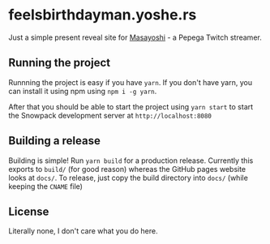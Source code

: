 # feelsbirthdayman.yoshe.rs

Just a simple present reveal site for [Masayoshi](https://twitch.tv/masayoshi) - a Pepega Twitch streamer.

## Running the project

Runnning the project is easy if you have `yarn`.
If you don't have yarn, you can install it using npm using `npm i -g yarn`.

After that you should be able to start the project using `yarn start` to start the Snowpack development server at `http://localhost:8080`

## Building a release

Building is simple! Run `yarn build` for a production release. Currently this exports to `build/` (for good reason) whereas the GitHub pages website looks at `docs/`. To release, just copy the build directory into `docs/` (while keeping the `CNAME` file)

## License

Literally none, I don't care what you do here.

